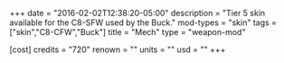 +++
date = "2016-02-02T12:38:20-05:00"
description = "Tier 5 skin available for the C8-SFW used by the Buck."
mod-types = "skin"
tags = ["skin","C8-CFW","Buck"]
title = "Mech"
type = "weapon-mod"

[cost]
  credits = "720"
  renown = ""
  units = ""
  usd = ""
+++
